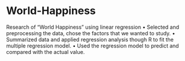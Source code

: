 # World-Happiness
Research of “World Happiness” using linear regression
•	Selected and preprocessing the data, chose the factors that we wanted to study.
•	Summarized data and applied regression analysis though R to fit the multiple regression model.
•	Used the regression model to predict and compared with the actual value.
